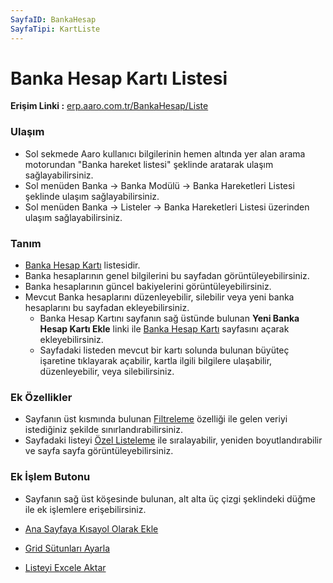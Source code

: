 ```yaml
---
SayfaID: BankaHesap
SayfaTipi: KartListe
---
```


# Banka Hesap Kartı Listesi

**Erişim Linki :** [erp.aaro.com.tr/BankaHesap/Liste](erp.aaro.com.tr/BankaHesap/Liste)

### Ulaşım 

- Sol sekmede Aaro kullanıcı bilgilerinin hemen altında yer alan arama motorundan "Banka hareket listesi" şeklinde aratarak ulaşım sağlayabilirsiniz.
- Sol menüden Banka -> Banka Modülü -> Banka Hareketleri Listesi şeklinde ulaşım sağlayabilirsiniz. 
- Sol menüden Banka -> Listeler -> Banka Hareketleri Listesi üzerinden ulaşım sağlayabilirsiniz.

### Tanım 

- [Banka Hesap Kartı](../Banka/BankaHesapKarti.md) listesidir.
- Banka hesaplarının genel bilgilerini bu sayfadan görüntüleyebilirsiniz. 
- Banka hesaplarının güncel bakiyelerini görüntüleyebilirsiniz.
- Mevcut Banka hesaplarını düzenleyebilir, silebilir veya yeni banka hesaplarını bu sayfadan ekleyebilirsiniz.
    - Banka Hesap Kartını sayfanın sağ üstünde bulunan **Yeni Banka Hesap Kartı Ekle** linki ile [Banka Hesap Kartı](../Banka/BankaHesapKarti.md) sayfasını açarak ekleyebilirsiniz.
	- Sayfadaki listeden mevcut bir kartı solunda bulunan büyüteç işaretine tıklayarak açabilir, kartla ilgili bilgilere ulaşabilir, düzenleyebilir, veya silebilirsiniz.
	
### Ek Özellikler 

- Sayfanın üst kısmında bulunan [Filtreleme](../TemelOzellikler/SayfaKisitlari.md) özelliği ile gelen veriyi istediğiniz şekilde sınırlandırabilirsiniz.
- Sayfadaki listeyi [Özel Listeleme](../TemelOzellikler/ListeNesnesi.md) ile sıralayabilir, yeniden boyutlandırabilir ve sayfa sayfa görüntüleyebilirsiniz.


### Ek İşlem Butonu

- Sayfanın sağ üst köşesinde bulunan, alt alta üç çizgi şeklindeki düğme ile ek işlemlere erişebilirsiniz.








- [Ana Sayfaya Kısayol Olarak Ekle](../TemelOzellikler/KisaYollaraEkleme.md)
- [Grid Sütunları Ayarla](../TemelOzellikler/GridSutunAyarlari.md)
- [Listeyi Excele Aktar](../TemelOzellikler/ListeyiExceleAktar.md)



